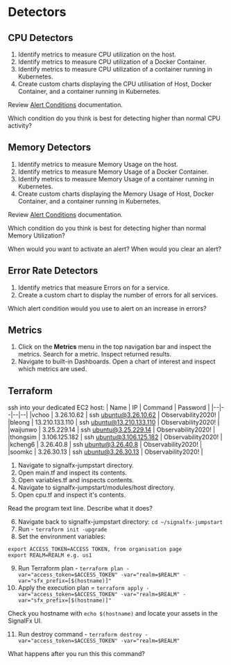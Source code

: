# Detectors

## CPU Detectors

1) Identify metrics to measure CPU utilization on the host.
2) Identify metrics to measure CPU utilization of a Docker Container.
3) Identify metrics to measure CPU utilization of a container running in Kubernetes.
4) Create custom charts displaying the CPU utilisation of Host, Docker Container, and a container running in Kubernetes. 

Review [Alert Conditions](https://docs.signalfx.com/en/latest/detect-alert/set-up-detectors.html#alert-condition) documentation.

Which condition do you think is best for detecting higher than normal CPU activity?


## Memory Detectors

1) Identify metrics to measure Memory Usage on the host.
2) Identify metrics to measure Memory Usage of a Docker Container.
3) Identify metrics to measure Memory Usage of a container running in Kubernetes.
4) Create custom charts displaying the Memory Usage of Host, Docker Container, and a container running in Kubernetes. 

Review [Alert Conditions](https://docs.signalfx.com/en/latest/detect-alert/set-up-detectors.html#alert-condition) documentation.

Which condition do you think is best for detecting higher than normal Memory Utilization?

When would you want to activate an alert?
When would you clear an alert?


## Error Rate Detectors

1) Identify metrics that measure Errors on for a service.
2) Create a custom chart to display the number of errors for all services.

Which alert condition would you use to alert on an increase in errors?

## Metrics
1) Click on the **Metrics** menu in the top navigation bar and inspect the metrics. Search for a metric. Inspect returned results.
2) Navigate to built-in Dashboards. Open a chart of interest and inspect which metrics are used.

## Terraform

ssh into your dedicated EC2 host:
| Name | IP | Command | Password | 
|--|--|--|--|
|vchoo | 3.26.10.62 | ssh ubuntu@3.26.10.62 | Observability2020! |
|bleong | 13.210.133.110 | ssh ubuntu@13.210.133.110 | Observability2020! |
|waijunwo | 3.25.229.14 | ssh ubuntu@3.25.229.14 | Observability2020! |
|thongsim | 3.106.125.182 | ssh ubuntu@3.106.125.182 | Observability2020! |
|kcheng6 | 3.26.40.8 | ssh ubuntu@3.26.40.8 | Observability2020! |
|soomkc | 3.26.30.13 | ssh ubuntu@3.26.30.13 | Observability2020! |

1) Navigate to signalfx-jumpstart directory. 
2) Open main.tf and inspect its contents.
3) Open variables.tf and inspects contents.
4) Navigate to signalfx-jumpstart/modules/host directory.
5) Open cpu.tf and inspect it's contents.

Read the program text line. Describe what it does?

6) Navigate back to signalfx-jumpstart directory: `cd ~/signalfx-jumpstart`
7) Run - `terraform init -upgrade` 
8) Set the environment variables:
```
export ACCESS_TOKEN=ACCESS TOKEN, from organisation page
export REALM=REALM e.g. us1
```
9) Run Terraform plan - `terraform plan -var="access_token=$ACCESS_TOKEN" -var="realm=$REALM" -var="sfx_prefix=[$(hostname)]"`
10) Apply the execution plan = `terraform apply -var="access_token=$ACCESS_TOKEN" -var="realm=$REALM" -var="sfx_prefix=[$(hostname)]"`

Check you hostname with `echo $(hostname)` and locate your assets in the SignalFx UI.

11) Run destroy command - `terraform destroy -var="access_token=$ACCESS_TOKEN" -var="realm=$REALM"`

What happens after you run this this command?
